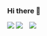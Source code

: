 ### Hi there 👋

![](http://github-profile-summary-cards.vercel.app/api/cards/profile-details?username=groovy-phazuma&theme=calm)
![](http://github-profile-summary-cards.vercel.app/api/cards/most-commit-language?username=groovy-phazuma&theme=calm) &ensp; ![](http://github-profile-summary-cards.vercel.app/api/cards/repos-per-language?username=groovy-phazuma&theme=calm)

<!--
![](http://github-profile-summary-cards.vercel.app/api/cards/stats?username=groovy-phazuma&theme=calm) &ensp; ![](http://github-profile-summary-cards.vercel.app/api/cards/productive-time?username=groovy-phazuma&theme=calm&utcOffset=8)
-->
<!--
**groovy-phazuma/groovy-phazuma** is a ✨ _special_ ✨ repository because its `README.md` (this file) appears on your GitHub profile.

Here are some ideas to get you started:

- 🔭 I’m currently working on ...
- 🌱 I’m currently learning ...
- 👯 I’m looking to collaborate on ...
- 🤔 I’m looking for help with ...
- 💬 Ask me about ...
- 📫 How to reach me: ...
- 😄 Pronouns: ...
- ⚡ Fun fact: ...
-->
